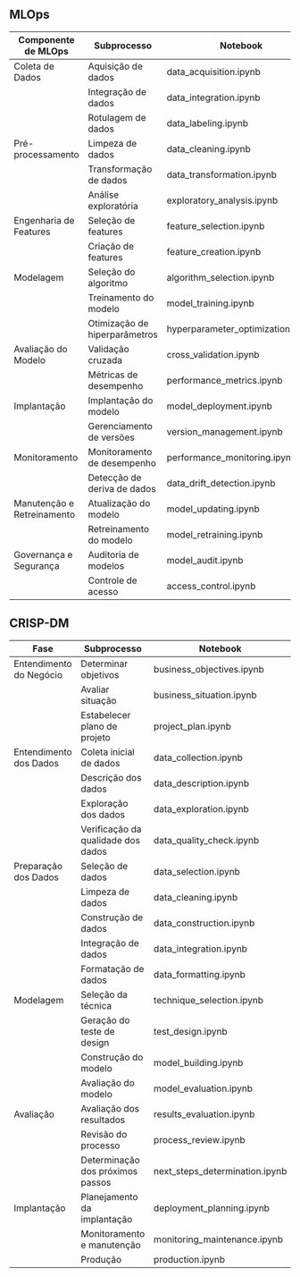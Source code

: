 ## MLOps
| Componente de MLOps      | Subprocesso                    | Notebook                       |
|--------------------------|--------------------------------|--------------------------------|
| Coleta de Dados          | Aquisição de dados            | data_acquisition.ipynb         |
|                          | Integração de dados           | data_integration.ipynb         |
|                          | Rotulagem de dados            | data_labeling.ipynb            |
| Pré-processamento        | Limpeza de dados              | data_cleaning.ipynb            |
|                          | Transformação de dados        | data_transformation.ipynb      |
|                          | Análise exploratória          | exploratory_analysis.ipynb     |
| Engenharia de Features   | Seleção de features           | feature_selection.ipynb        |
|                          | Criação de features           | feature_creation.ipynb         |
| Modelagem                | Seleção do algoritmo          | algorithm_selection.ipynb      |
|                          | Treinamento do modelo         | model_training.ipynb           |
|                          | Otimização de hiperparâmetros | hyperparameter_optimization.ipynb |
| Avaliação do Modelo      | Validação cruzada             | cross_validation.ipynb         |
|                          | Métricas de desempenho        | performance_metrics.ipynb      |
| Implantação              | Implantação do modelo         | model_deployment.ipynb         |
|                          | Gerenciamento de versões      | version_management.ipynb       |
| Monitoramento            | Monitoramento de desempenho   | performance_monitoring.ipynb   |
|                          | Detecção de deriva de dados   | data_drift_detection.ipynb     |
| Manutenção e Retreinamento | Atualização do modelo        | model_updating.ipynb           |
|                          | Retreinamento do modelo       | model_retraining.ipynb         |
| Governança e Segurança   | Auditoria de modelos          | model_audit.ipynb              |
|                          | Controle de acesso            | access_control.ipynb           |


## CRISP-DM

| Fase       | Subprocesso                    | Notebook                       |
|-------------------------|--------------------------------|--------------------------------|
| Entendimento do Negócio | Determinar objetivos           | business_objectives.ipynb      |
|                         | Avaliar situação               | business_situation.ipynb       |
|                         | Estabelecer plano de projeto   | project_plan.ipynb             |
| Entendimento dos Dados  | Coleta inicial de dados        | data_collection.ipynb          |
|                         | Descrição dos dados            | data_description.ipynb         |
|                         | Exploração dos dados           | data_exploration.ipynb         |
|                         | Verificação da qualidade dos dados | data_quality_check.ipynb    |
| Preparação dos Dados    | Seleção de dados               | data_selection.ipynb           |
|                         | Limpeza de dados               | data_cleaning.ipynb            |
|                         | Construção de dados            | data_construction.ipynb        |
|                         | Integração de dados            | data_integration.ipynb         |
|                         | Formatação de dados            | data_formatting.ipynb          |
| Modelagem               | Seleção da técnica             | technique_selection.ipynb      |
|                         | Geração do teste de design     | test_design.ipynb              |
|                         | Construção do modelo           | model_building.ipynb           |
|                         | Avaliação do modelo            | model_evaluation.ipynb         |
| Avaliação              | Avaliação dos resultados       | results_evaluation.ipynb       |
|                         | Revisão do processo            | process_review.ipynb           |
|                         | Determinação dos próximos passos | next_steps_determination.ipynb |
| Implantação            | Planejamento da implantação    | deployment_planning.ipynb      |
|                         | Monitoramento e manutenção     | monitoring_maintenance.ipynb   |
|                         | Produção                        | production.ipynb               |
